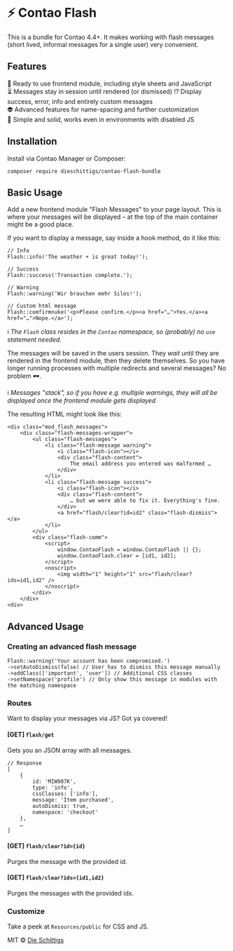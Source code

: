 # ⚡ Contao Flash

This is a bundle for Contao 4.4+. It makes working with flash
messages (short lived, informal messages for a single user) very convenient.

## Features

🔋 Ready to use frontend module, including style sheets and JavaScript  
⏳ Messages stay in session until rendered (or dismissed)
⁉️ Display success, error, info and entirely custom messages  
👽 Advanced features for name-spacing and further customization  
📼 Simple and solid, works even in environments with disabled JS  

## Installation

Install via Contao Manager or Composer:

    composer require dieschittigs/contao-flash-bundle

## Basic Usage

Add a new frontend module "Flash Messages" to your page layout.
This is where your messages will be displayed – at the top of the main container might be a good place.

If you want to display a message, say inside a hook method, do it like this:

    // Info
    Flash::info('The weather ☀️ is great today!');

    // Success
    Flash::success('Transaction complete.');

    // Warning
    Flash::warning('Wir brauchen mehr Silos!');

    // Custom html message
    Flash::comfirmnuke('<p>Please confirm.</p><a href="…">Yes.</a><a href="…">Nope.</a>');


ℹ️ *The `Flash` class resides in the `Contao` namespace, so (probably) no `use` statement needed.*

The messages will be saved in the users session. They *wait* until they are rendered in the frontend module, then they
delete themselves. So you have longer running processes with multiple redirects and several messages? No problem 🕶️.

ℹ️ *Messages "stack", so if you have e.g. multiple warnings, they will all be displayed once the frontend module gets displayed*

The resulting HTML might look like this:

    <div class="mod_flash_messages">
        <div class="flash-messages-wrapper">
            <ul class="flash-messages">
                <li class="flash-message warning">
                    <i class="flash-icon"></i>
                    <div class="flash-content">
                        The email address you entered was malformed …
                    </div>
                </li>
                <li class="flash-message success">
                    <i class="flash-icon"></i>
                    <div class="flash-content">
                        … but we were able to fix it. Everything's fine.
                    </div>
                    <a href="flash/clear?id=id2" class="flash-dismiss"></a>
                </li>
            </ul>
            <div class="flash-comm">
                <script>
                    window.ContaoFlash = window.ContaoFlash || {};
                    window.ContaoFlash.clear = [id1, id2];
                </script>
                <noscript>
                    <img width="1" height="1" src="flash/clear?ids=id1,id2" />
                </noscript>
            </div>
        </div>
    <div>

## Advanced Usage

### Creating an advanced flash message

    Flash::warning('Your account has been compromised.')
    ->setAutoDismiss(false) // User has to dismiss this message manually
    ->addClass(['important', 'user']) // Additional CSS classes
    ->setNamespace('profile') // Only show this message in modules with the matching namespace

### Routes

Want to display your messages via JS? Got ya covered!

#### [GET] `flash/get`

Gets you an JSON array with all messages.

    // Response
    [
        {
            id: 'MIW987K',
            type: 'info',
            cssClasses: ['info'],
            message: 'Item purchased',
            autoDismiss: true,
            namespace: 'checkout'
        },
        …
    ]

#### [GET] `flash/clear?id={id}`

Purges the message with the provided id.

#### [GET] `flash/clear?ids={id1,id2}`

Purges the message*s* with the provided id*s*.

### Customize

Take a peek at `Resources/public` for CSS and JS.

MIT © [Die Schittigs](https://www.dieschittigs.de)
